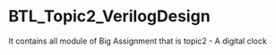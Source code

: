 # BTL_Topic2_VerilogDesign
It contains all module of Big Assignment that is topic2 - A digital clock
